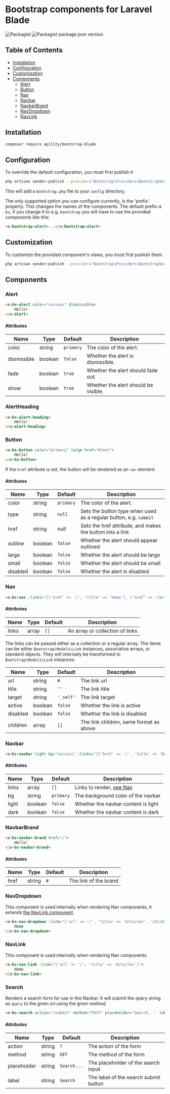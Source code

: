 # Bootstrap components for Laravel Blade

![Packagist](https://img.shields.io/packagist/l/apility/laravel-blade)
![Packagist package.json version](https://img.shields.io/packagist/v/apility/laravel-blade)

## Table of Contents

* [Installation](#installation)
* [Configuration](#configuration)
* [Customization](#customization)
* [Components](#components)
    * [Alert](#alert)
    * [Button](#button)
    * [Nav](#nav)
    * [Navbar](#navbar)
    * [NavbarBrand](#navbar-brand)
    * [NavDropdown](#nav-dropdown)
    * [NavLink](#nav-link)

## Installation

```bash
composer require apility/bootstrap-blade
```

## Configuration

To override the default configuration, you must first publish it

```bash
php artisan vendor:publish --provider="Bootstrap\Providers\BootstrapServiceProvider" --tag="config"
```

This will add a `bootstrap.php` file to your `config` directory.

The only supported option you can configure currently, is the 'prefix' property. This changes the names of the components.
The default prefix is `bs`, if you change it to e.g. `bootstrap` you will have to use the provided components like this:
    
```html
<x-bootstrap-alert>...</x-bootstrap-alert>
```

## Customization

To customize the provided component's views, you must first publish them

```bash
php artisan vendor:publish --provider="Bootstrap\Providers\BootstrapServiceProvider" --tag="views"
```

## Components

### Alert

```html
<x-bs-alert color="success" dismissible>
    Hello!
</x-alert>
```

#### Attributes

| Name | Type | Default | Description |
| --- | --- | --- | --- |
| color | string | `primary` | The color of the alert. |
| dismissible | boolean | `false` | Whether the alert is dismissible. |
| fade | boolean | `true` | Whether the alert should fade out. |
| show | boolean | `true` | Whether the alert should be visible. |

### AlertHeading
    
```html
<x-bs-alert-heading>
    Hello!
</x-alert-heading>
```

### Button

```html
<x-bs-button color="primary" large href="#test">
    Hello!
</x-bs-button>
```

If the `href` attribute is set, the button will be rendered as an `<a>` element.

#### Attributes

| Name | Type | Default | Description |
| --- | --- | --- | --- |
| color | string | `primary` | The color of the alert. |
| type | string | `null` | Sets the button type when used as a regular button, e.g. `submit` |
| href | string | null | Sets the href attribute, and makes the button into a link |
| outline | boolean | `false` | Whether the alert should appear outlined |
| large | boolean | `false` | Whether the alert should be large |
| small | boolean | `false` | Whether the alert should be small |
| disabled | boolean | `false` | Whether the alert is disabled |

### Nav

```html
<x-bs-nav :links="[['href' => '/', 'title' => 'Home'], ['href' => '/articles', 'Articles']]" />
```

#### Attributes
| Name | Type | Default | Description |
| --- | --- | --- | --- |
| links | array | `[]` | An array or collection of links |

The links can be passed either as a collection or a regular array.
The items can be either `Bootstrap\Models\Link` instances, associative arrays, or standard objects. They will internally be transformed to `Bootstrap\Models\Link` instances.

| Name | Type | Default | Description |
| --- | --- | --- | --- |
| url | string | `#` | The link url |
| title | string | `''` | The link title |
| target | string | `'_self'` | The link target |
| active | boolean | `false` | Whether the link is active |
| disabled | boolean | `false` | Whether the link is disabled |
| children | array | `[]` | The link children, same format as above |

### Navbar

```html
<x-bs-navbar light bg="success" :links="[['href' => '/', 'title' => 'Home'], ['href' => '/articles', 'Articles']]" />
```

#### Attributes

| Name | Type | Default | Description |
| --- | --- | --- | --- |
| links | array | `[]` | Links to render, [see Nav](#nav) |
| bg | string | `primary` | The background color of the navbar |
| light | boolean | `false` | Whether the navbar content is light |
| dark | boolean | `false` | Whether the navbar content is dark |

### NavbarBrand
    
```html
<x-bs-navbar-brand href="/">
    Hello!
</x-bs-navbar-brand>
```

#### Attributes

| Name | Type | Default | Description |
| --- | --- | --- | --- |
| href | string | `#` | The link of the brand |

### NavDropdown

This component is used internally when rendering Nav components, it extends [the NavLink component](#navlink).

```html
<x-bs-nav-dropdown :link="['url' => '/', 'title' => 'Articles', 'children' => [['url' => '/a', 'title' => 'A']]]">
    Home
</x-bs-nav-dropdown>
```

### NavLink

This component is used internally when rendering Nav components.

```html
<x-bs-nav-link :link="['url' => '/', 'title' => 'Articles']">
    Home
</x-bs-nav-link>
```

### Search

Renders a search form for use in the Navbar. It will submit the query string as `query` to the given url using the given method.

```html
<x-bs-search action="/submit" method="POST" placeholder="Search..." label="Search"  />
```

#### Attributes

| Name | Type | Default | Description |
| --- | --- | --- | --- |
| action | string | `?` | The action of the form |
| method | string | `GET` | The method of the form |
| placeholder | string | `Search...` | The placeholder of the search input |
| label | string | `Search` | The label of the search submit button |

